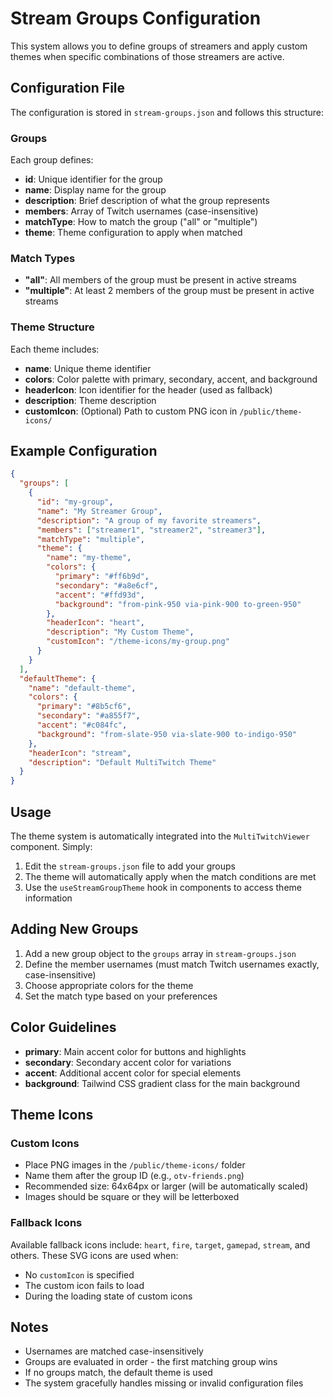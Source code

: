 # Stream Groups Configuration

This system allows you to define groups of streamers and apply custom themes when specific combinations of those streamers are active.

## Configuration File

The configuration is stored in `stream-groups.json` and follows this structure:

### Groups

Each group defines:
- **id**: Unique identifier for the group
- **name**: Display name for the group
- **description**: Brief description of what the group represents
- **members**: Array of Twitch usernames (case-insensitive)
- **matchType**: How to match the group ("all" or "multiple")
- **theme**: Theme configuration to apply when matched

### Match Types

- **"all"**: All members of the group must be present in active streams
- **"multiple"**: At least 2 members of the group must be present in active streams

### Theme Structure

Each theme includes:
- **name**: Unique theme identifier
- **colors**: Color palette with primary, secondary, accent, and background
- **headerIcon**: Icon identifier for the header (used as fallback)
- **description**: Theme description
- **customIcon**: (Optional) Path to custom PNG icon in `/public/theme-icons/`

## Example Configuration

```json
{
  "groups": [
    {
      "id": "my-group",
      "name": "My Streamer Group",
      "description": "A group of my favorite streamers",
      "members": ["streamer1", "streamer2", "streamer3"],
      "matchType": "multiple",
      "theme": {
        "name": "my-theme",
        "colors": {
          "primary": "#ff6b9d",
          "secondary": "#a8e6cf", 
          "accent": "#ffd93d",
          "background": "from-pink-950 via-pink-900 to-green-950"
        },
        "headerIcon": "heart",
        "description": "My Custom Theme",
        "customIcon": "/theme-icons/my-group.png"
      }
    }
  ],
  "defaultTheme": {
    "name": "default-theme",
    "colors": {
      "primary": "#8b5cf6",
      "secondary": "#a855f7",
      "accent": "#c084fc", 
      "background": "from-slate-950 via-slate-900 to-indigo-950"
    },
    "headerIcon": "stream",
    "description": "Default MultiTwitch Theme"
  }
}
```

## Usage

The theme system is automatically integrated into the `MultiTwitchViewer` component. Simply:

1. Edit the `stream-groups.json` file to add your groups
2. The theme will automatically apply when the match conditions are met
3. Use the `useStreamGroupTheme` hook in components to access theme information

## Adding New Groups

1. Add a new group object to the `groups` array in `stream-groups.json`
2. Define the member usernames (must match Twitch usernames exactly, case-insensitive)
3. Choose appropriate colors for the theme
4. Set the match type based on your preferences

## Color Guidelines

- **primary**: Main accent color for buttons and highlights
- **secondary**: Secondary accent color for variations
- **accent**: Additional accent color for special elements
- **background**: Tailwind CSS gradient class for the main background

## Theme Icons

### Custom Icons
- Place PNG images in the `/public/theme-icons/` folder
- Name them after the group ID (e.g., `otv-friends.png`)
- Recommended size: 64x64px or larger (will be automatically scaled)
- Images should be square or they will be letterboxed

### Fallback Icons
Available fallback icons include: `heart`, `fire`, `target`, `gamepad`, `stream`, and others. These SVG icons are used when:
- No `customIcon` is specified
- The custom icon fails to load
- During the loading state of custom icons

## Notes

- Usernames are matched case-insensitively
- Groups are evaluated in order - the first matching group wins
- If no groups match, the default theme is used
- The system gracefully handles missing or invalid configuration files 